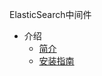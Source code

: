 ElasticSearch中间件
* 介绍
    * [简介](markdown/Middleware/ElasticSearch/_readme.md)
    * [安装指南](markdown/Middleware/ElasticSearch/安装指南.md)
